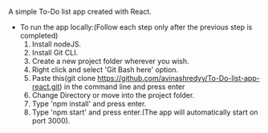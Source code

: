 A simple To-Do list app created with React.

* To run the app locally:(Follow each step only after the previous step is completed)
   1. Install nodeJS.
   2. Install Git CLI.
   3. Create a new project folder wherever you wish.
   4. Right click and select 'Git Bash here' option.
   5. Paste this(git clone https://github.com/avinashredyy/To-Do-list-app-react.git) in the command line and press enter
   6. Change Directory or move into the project folder.
   7. Type 'npm install' and press enter. 
   8. Type 'npm start' and press enter.(The app will automatically start on port 3000).
